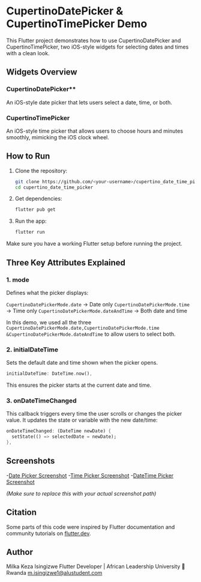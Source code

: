 # CupertinoDatePicker & CupertinoTimePicker Demo

This Flutter project demonstrates how to use CupertinoDatePicker and CupertinoTimePicker, two iOS-style widgets for selecting dates and times with a clean look.



## Widgets Overview

### CupertinoDatePicker**

An iOS-style date picker that lets users select a date, time, or both.

### CupertinoTimePicker

An iOS-style time picker that allows users to choose hours and minutes smoothly, mimicking the iOS clock wheel.



## How to Run

1. Clone the repository:

   ```bash
   git clone https://github.com/<your-username>/cupertino_date_time_picker.git
   cd cupertino_date_time_picker
   ```

2. Get dependencies:

   ```bash
   flutter pub get
   ```

3. Run the app:

   ```bash
   flutter run
   ```

Make sure you have a working Flutter setup before running the project.



## Three Key Attributes Explained

### 1. mode

Defines what the picker displays:

`CupertinoDatePickerMode.date` → Date only
`CupertinoDatePickerMode.time` → Time only
`CupertinoDatePickerMode.dateAndTime` → Both date and time

In this demo, we used all the three `CupertinoDatePickerMode.date,CupertinoDatePickerMode.time &CupertinoDatePickerMode.dateAndTime` to allow users to select both.



### 2. initialDateTime

Sets the default date and time shown when the picker opens.

```dart
initialDateTime: DateTime.now(),
```

This ensures the picker starts at the current date and time.



### 3. onDateTimeChanged

This callback triggers every time the user scrolls or changes the picker value.
It updates the state or variable with the new date/time:

```dart
onDateTimeChanged: (DateTime newDate) {
  setState(() => selectedDate = newDate);
},
```



## Screenshots

-[Date Picker Screenshot](assets/Date.png)
-[Time Picker Screenshot](assets/Time.png)
-[DateTime Picker Screenshot](assets/DateTime.png)

*(Make sure to replace this with your actual screenshot path)*



## Citation

Some parts of this code were inspired by Flutter documentation and community tutorials on [flutter.dev](https://api.flutter.dev/flutter/cupertino/CupertinoDatePicker-class.html).



## Author

Milka Keza Isingizwe
Flutter Developer | African Leadership University
📍 Rwanda
m.isingizwe1@alustudent.com
